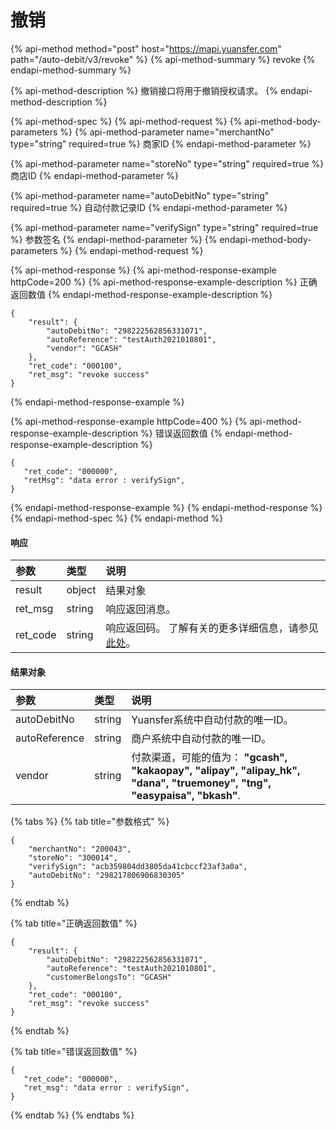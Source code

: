 # 撤销

{% api-method method="post" host="https://mapi.yuansfer.com" path="/auto-debit/v3/revoke" %}
{% api-method-summary %}
revoke
{% endapi-method-summary %}

{% api-method-description %}
撤销接口将用于撤销授权请求。
{% endapi-method-description %}

{% api-method-spec %}
{% api-method-request %}
{% api-method-body-parameters %}
{% api-method-parameter name="merchantNo" type="string" required=true %}
商家ID
{% endapi-method-parameter %}

{% api-method-parameter name="storeNo" type="string" required=true %}
商店ID
{% endapi-method-parameter %}

{% api-method-parameter name="autoDebitNo" type="string" required=true %}
自动付款记录ID
{% endapi-method-parameter %}

{% api-method-parameter name="verifySign" type="string" required=true %}
参数签名
{% endapi-method-parameter %}
{% endapi-method-body-parameters %}
{% endapi-method-request %}

{% api-method-response %}
{% api-method-response-example httpCode=200 %}
{% api-method-response-example-description %}
正确返回数值
{% endapi-method-response-example-description %}

```
{
    "result": {
        "autoDebitNo": "298222562856331071",
        "autoReference": "testAuth2021010801",
        "vendor": "GCASH"
    },
    "ret_code": "000100",
    "ret_msg": "revoke success"
}
```
{% endapi-method-response-example %}

{% api-method-response-example httpCode=400 %}
{% api-method-response-example-description %}
错误返回数值
{% endapi-method-response-example-description %}

```
{
   "ret_code": "000000",
   "retMsg": "data error : verifySign",
}
```
{% endapi-method-response-example %}
{% endapi-method-response %}
{% endapi-method-spec %}
{% endapi-method %}

#### 响应

| **参数** | **类型** | **说明** |
| :--- | :--- | :--- |
| result | object | 结果对象 |
| ret\_msg | string | 响应返回消息。 |
| ret\_code | string | 响应返回码。 了解有关的更多详细信息，请参见[此处](../../../zhu-jie.md#xiang-ying-fan-hui-dai-ma)。 |

#### 结果对象

| **参数** | **类型** | **说明** |
| :--- | :--- | :--- |
| autoDebitNo | string | Yuansfer系统中自动付款的唯一ID。 |
| autoReference | string | 商户系统中自动付款的唯一ID。 |
| vendor | string | 付款渠道，可能的值为： **"gcash", "kakaopay", "alipay", "alipay\_hk", "dana", "truemoney", "tng", "easypaisa", "bkash"**. |

{% tabs %}
{% tab title="参数格式" %}
```text
{
    "merchantNo": "200043",
    "storeNo": "300014",
    "verifySign": "acb359804dd3805da41cbccf23af3a0a",
    "autoDebitNo": "298217806906830305"
}
```
{% endtab %}

{% tab title="正确返回数值" %}
```
{
    "result": {
        "autoDebitNo": "298222562856331071",
        "autoReference": "testAuth2021010801",
        "customerBelongsTo": "GCASH"
    },
    "ret_code": "000100",
    "ret_msg": "revoke success"
}
```
{% endtab %}

{% tab title="错误返回数值" %}
```
{
   "ret_code": "000000",
   "ret_msg": "data error : verifySign",
}
```
{% endtab %}
{% endtabs %}

